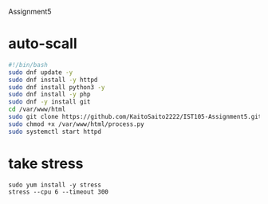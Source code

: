 Assignment5

# auto-scall

```bash
#!/bin/bash
sudo dnf update -y
sudo dnf install -y httpd
sudo dnf install python3 -y
sudo dnf install -y php
sudo dnf -y install git
cd /var/www/html
sudo git clone https://github.com/KaitoSaito2222/IST105-Assignment5.git .
sudo chmod +x /var/www/html/process.py
sudo systemctl start httpd

```


# take stress
```
sudo yum install -y stress
stress --cpu 6 --timeout 300
```

